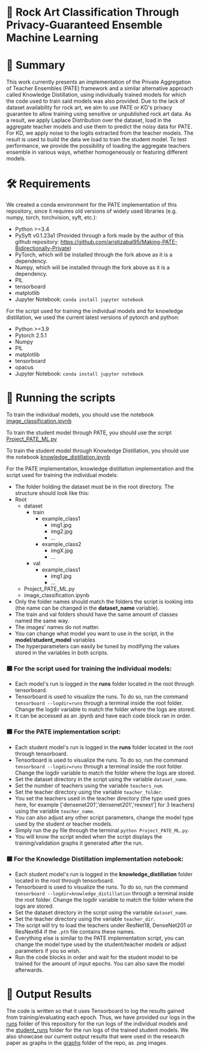 # 🎨 Rock Art Classification Through Privacy-Guaranteed Ensemble Machine Learning

# 📁 Summary
This work currently presents an implementation of the Private Aggregation of Teacher Ensembles (PATE) framework and a similar alternative approach called Knowledge Distillation, using individually trained models for which the code used to train said models was also provided. Due to the lack of dataset availability for rock art, we aim to use PATE or KD's privacy guarantee to allow training using sensitive or unpublished rock art data. As a result, we apply Laplace Distribution over the dataset, load in the aggregate teacher models and use them to predict the noisy data for PATE. For KD, we apply noise to the logits extracted from the teacher models. The result is used to build the data we load to train the student model. 
To test performance, we provide the possibility of loading the aggregate teachers ensemble in various ways, whether homogeneously or featuring different models.
# 🛠️ Requirements
We created a conda environment for the PATE implementation of this repository, since it requires old versions of widely used libraries (e.g. numpy, torch, torchvision, syft, etc.):

* Python >=3.4
* PySyft v0.1.23a1 (Provided through a fork made by the author of this github repository: https://github.com/aristizabal95/Making-PATE-Bidirectionally-Private)
* PyTorch, which will be installed through the fork above as it is a dependency.
* Numpy, which will be installed through the fork above as it is a dependency.
* PIL
* tensorboard
* matplotlib
* Jupyter Notebook: 
```conda install jupyter notebook```


For the script used for training the individual models and for knowledge distillation, we used the current latest versions of pytorch and python:
* Python >=3.9
* Pytorch 2.5.1
* Numpy
* PIL
* matplotlib
* tensorboard
* opacus
* Jupyter Notebook: 
```conda install jupyter notebook```
# 📖 Running the scripts
To train the individual models, you should use the notebook [image_classification.ipynb](./implementations/image_classification.ipynb)

To train the student model through PATE, you should use the script [Project_PATE_ML.py](./implementations/Project_PATE_ML.py)

To train the student model through Knowledge Distillation, you should use the notebook [knowledge_distillation.ipynb](./implementations/knowledge_distillation.ipynb)

For the PATE implementation, knowledge distillation implementation and the script used for training the individual models:
- The folder holding the dataset must be in the root directory. The structure should look like this:
 - Root
   - dataset
     - train
       - example_class1
         - img1.jpg
         - img2.jpg
         - ...
       - example_class2
         - imgX.jpg
         - ... 
     -  val
        - example_class1
           - img1.jpg
           - ...
   - Project_PATE_ML.py
   - image_classification.ipynb
- Only the folder names should match the folders the script is looking into (the name can be changed in the **dataset_name** variable).
- The train and val folders should have the same amount of classes named the same way.
- The images' names do not matter.
- You can change what model you want to use in the script, in the **model**/**student_model** variables
- The hyperparameters can easily be tuned by modifying the values stored in the variables in both scripts.

### 🟥 For the script used for training the individual models:
- Each model's run is logged in the **runs** folder located in the root through tensorboard.
- Tensorboard is used to visualize the runs. To do so, run the command ```tensorboard --logdir=runs``` through a terminal inside the root folder. Change the logdir variable to match the folder where the logs are stored.
- It can be accessed as an .ipynb and have each code block ran in order.

### 🟩 For the PATE implementation script:
- Each student model's run is logged in the **runs** folder located in the root through tensorboard.
- Tensorboard is used to visualize the runs. To do so, run the command ```tensorboard --logdir=runs``` through a terminal inside the root folder. Change the logdir variable to match the folder where the logs are stored.
- Set the dataset directory in the script using the variable `dataset_name`.
- Set the number of teachers using the variable `teachers_num`.
- Set the teacher directory using the variable `teacher_folder`.
- You set the teachers used in the teacher directory (the type used goes here, for example ['densenet201','densenet201','resnext'] for 3 teachers) using the variable `teacher_name`.
- You can also adjust any other script parameters, change the model type used by the student or teacher models.
- Simply run the py file through the terminal ```python Project_PATE_ML.py```.
- You will know the script ended when the script displays the training/validation graphs it generated after the run.

### 🟦 For the Knowledge Distillation implementation notebook:
- Each student model's run is logged in the **knowledge_distillation** folder located in the root through tensorboard.
- Tensorboard is used to visualize the runs. To do so, run the command ```tensorboard --logdir=knowledge_distillation``` through a terminal inside the root folder. Change the logdir variable to match the folder where the logs are stored.
- Set the dataset directory in the script using the variable `dataset_name`.
- Set the teacher directory using the variable `teacher_dir`.
- The script will try to load the teachers under ResNet18, DenseNet201 or ResNext64 if the `.pth` file contains these names.
- Everything else is similar to the PATE implementation script, you can change the model type used by the student/teacher models or adjust parameters if you so wish.
- Run the code blocks in order and wait for the student model to be trained for the amount of input epochs. You can also save the model afterwards.

# 📑 Output Results
The code is written so that it uses Tensorboard to log the results gained from training/evaluating each epoch. 
Thus, we have provided our logs in the [runs](./runs/) folder of this repository for the run logs of the individual models and the [student_runs](./student_runs/) folder for the run logs of the trained student models.
We also showcase our current output results that were used in the research paper as graphs in the [graphs](./graphs/) folder of the repo, as .png images.
